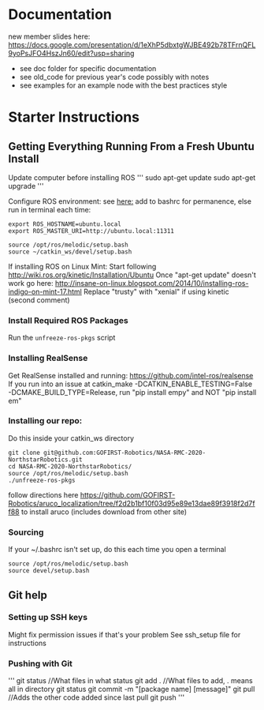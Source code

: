 # Documentation
new member slides here:
https://docs.google.com/presentation/d/1eXhP5dbxtgWJBE492b78TFrnQFL9yoPsJFO4HszJn60/edit?usp=sharing

 - see doc folder for specific documentation
 - see old_code for previous year's code possibly with notes
 - see examples for an example node with the best practices style

# Starter Instructions

## Getting Everything Running From a Fresh Ubuntu Install

Update computer before installing ROS
'''
sudo apt-get update
sudo apt-get upgrade
'''

Configure ROS environment: see  [here:](http://wiki.ros.org/ROS/Tutorials/InstallingandConfiguringROSEnvironment)
add to bashrc for permanence, else run in terminal each time:
```
export ROS_HOSTNAME=ubuntu.local
export ROS_MASTER_URI=http://ubuntu.local:11311

source /opt/ros/melodic/setup.bash
source ~/catkin_ws/devel/setup.bash
```

If installing ROS on Linux Mint: 
Start following http://wiki.ros.org/kinetic/Installation/Ubuntu 
Once "apt-get update" doesn't work go here:
http://insane-on-linux.blogspot.com/2014/10/installing-ros-indigo-on-mint-17.html
Replace "trusty" with "xenial" if using kinetic (second comment)

### Install Required ROS Packages
Run the `unfreeze-ros-pkgs` script

### Installing RealSense
Get RealSense installed and running:
https://github.com/intel-ros/realsense
If you run into an issue at catkin_make -DCATKIN_ENABLE_TESTING=False -DCMAKE_BUILD_TYPE=Release,
run "pip install empy" and NOT "pip install em"

### Installing our repo: 
Do this inside your catkin_ws directory
```
git clone git@github.com:GOFIRST-Robotics/NASA-RMC-2020-NorthstarRobotics.git
cd NASA-RMC-2020-NorthstarRobotics/
source /opt/ros/melodic/setup.bash
./unfreeze-ros-pkgs
```

follow directions here https://github.com/GOFIRST-Robotics/aruco_localization/tree/f2d2b1bf10f03d95e89e13dae89f3918f2d7ff88
to install aruco (includes download from other site)

### Sourcing 
If your ~/.bashrc isn't set up, do this each time you open a terminal
```
source /opt/ros/melodic/setup.bash
source devel/setup.bash

```
## Git help

### Setting up SSH keys
Might fix permission issues if that's your problem
See ssh_setup file for instructions

### Pushing with Git
'''
git status //What files in what status
git add . //What files to add, . means all in directory
git status
git commit -m "[package name] [message]"
git pull //Adds the other code added since last pull
git push
'''

